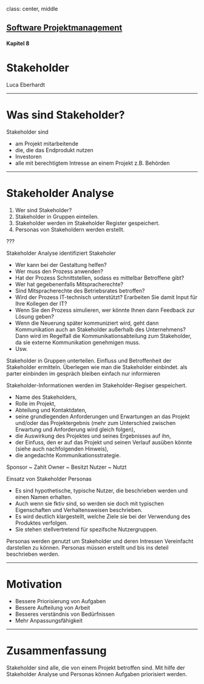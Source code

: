 class: center, middle

## [Software Projektmanagement](index.html)

#### Kapitel 8

# Stakeholder

Luca Eberhardt

---
# Was sind Stakeholder? 

Stakeholder sind

 * am Projekt mitarbeitende
 * die, die das Endprodukt nutzen
 * Investoren
 * alle mit berechtigtem Intresse an einem Projekt z.B. Behörden

---
# Stakeholder Analyse 

1. Wer sind Stakeholder?
1. Stakeholder in Gruppen einteilen.
1. Stakeholder werden im Stakeholder Register gespeichert.
1. Personas von Stakeholdern werden erstellt.

???

Stakeholder Analyse identifiziert Stakeholer
 * Wer kann bei der Gestaltung helfen?
 * Wer muss den Prozess anwenden?
 * Hat der Prozess Schnittstellen, sodass es mittelbar Betroffene gibt?
 * Wer hat gegebenenfalls Mitspracherechte?
 * Sind Mitspracherechte des Betriebsrates betroffen?
 * Wird der Prozess IT-technisch unterstützt? Erarbeiten Sie damit Input für Ihre Kollegen der IT?
 * Wenn Sie den Prozess simulieren, wer könnte Ihnen dann Feedback zur Lösung
geben?
 * Wenn die Neuerung später kommuniziert wird, geht dann Kommunikation auch an
Stakeholder außerhalb des Unternehmens? Dann wird im Regelfall die Kommunikationsabteilung zum Stakeholder, da sie externe Kommunikation genehmigen muss.
 * Usw.

Stakeholder in Gruppen unterteilen.
Einfluss und Betroffenheit der Stakeholder ermitteln.
Überlegen wie man die Stakeholder einbindet.
	als parter einbinden
	im gespräch bleiben
	einfach nur informieren

Stakeholder-Informationen werden im Stakeholder-Regiser gespeichert.
 * Name des Stakeholders,
 * Rolle im Projekt,
 * Abteilung und Kontaktdaten,
 * seine grundlegenden Anforderungen und Erwartungen an das Projekt und/oder das
Projektergebnis (mehr zum Unterschied zwischen Erwartung und Anforderung wird
gleich folgen),
 * die Auswirkung des Projektes und seines Ergebnisses auf ihn,
 * der Einfuss, den er auf das Projekt und seinen Verlauf ausüben könnte (siehe auch
nachfolgenden Hinweis),
 * die angedachte Kommunikationsstrategie.

Sponsor ~ Zahlt
Owner ~ Besitzt
Nutzer ~ Nutzt

Einsatz von Stakeholder Personas
 * Es sind hypothetische, typische Nutzer, die beschrieben werden und einen Namen
erhalten.
 * Auch wenn sie fktiv sind, so werden sie doch mit typischen Eigenschaften und Verhaltensweisen beschrieben.
 * Es wird deutlich klargestellt, welche Ziele sie bei der Verwendung des Produktes verfolgen.
 * Sie stehen stellvertretend für spezifsche Nutzergruppen.

Personas werden genutzt um Stakeholder und deren Intressen Vereinfacht darstellen zu können.
Personas müssen erstellt und bis ins deteil beschrieben werden.

---
# Motivation 

 * Bessere Priorisierung von Aufgaben
 * Bessere Aufteilung von Arbeit
 * Besseres verständnis von Bedürfnissen
 * Mehr Anpassungsfähigkeit

---

# Zusammenfassung 

Stakeholder sind alle, die von einem Projekt betroffen sind. Mit hilfe der Stakeholder Analyse und Personas können Aufgaben priorisiert werden.
